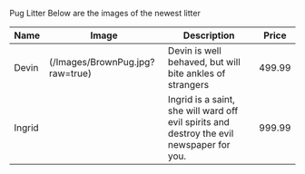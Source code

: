 Pug Litter
Below are the images of the newest litter

Name | Image | Description | Price
---- | ----- | ----------- | -----
Devin | (/Images/BrownPug.jpg?raw=true) | Devin is well behaved, but will bite ankles of strangers | 499.99
Ingrid |     | Ingrid is a saint, she will ward off evil spirits and destroy the evil newspaper for you. | 999.99
